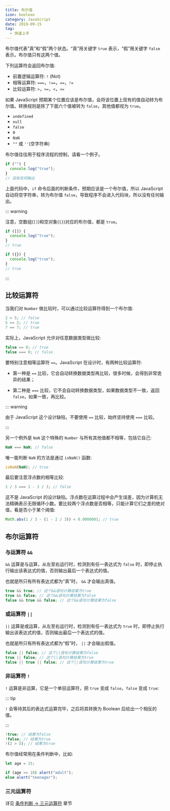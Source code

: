 ```yaml
---
title: 布尔值
icon: boolean
category: JavaScript
date: 2019-09-15
tag:
  - 快速上手
---
```


布尔值代表“真”和“假”两个状态。“真”用关键字 `true` 表示，“假”用关键字 `false` 表示。布尔值只有这两个值。

<!-- more -->

下列运算符会返回布尔值:

- 前置逻辑运算符: `!` (Not)
- 相等运算符: `===`，`!==`，`==`，`!=`
- 比较运算符: `>`，`>=`，`<`，`<=`

如果 JavaScript 预期某个位置应该是布尔值，会将该位置上现有的值自动转为布尔值。转换规则是除了下面六个值被转为 `false`，其他值都视为 `true`。

- `undefined`
- `null`
- `false`
- `0`
- `NaN`
- `""` 或 `''`(空字符串)

布尔值往往用于程序流程的控制，请看一个例子。

```js
if ("") {
  console.log("true");
}
// 没有任何输出
```

上面代码中，`if` 命令后面的判断条件，预期应该是一个布尔值，所以 JavaScript 自动将空字符串，转为布尔值 `false`，导致程序不会进入代码块，所以没有任何输出。

::: warning

注意，空数组(`[]`)和空对象(`{}`)对应的布尔值，都是 `true`。

```js
if ([]) {
  console.log("true");
}
// true

if ({}) {
  console.log("true");
}
// true
```

:::

## 比较运算符

当我们对 `Number` 做比较时，可以通过比较运算符得到一个布尔值:

```js
2 > 5; // false
5 >= 2; // true
7 == 7; // true
```

实际上，JavaScript 允许对任意数据类型做比较:

```js
false == 0; // true
false === 0; // false
```

要特别注意相等运算符 `==`。JavaScript 在设计时，有两种比较运算符:

- 第一种是 `==` 比较，它会自动转换数据类型再比较，很多时候，会得到非常诡异的结果；

- 第二种是 `===` 比较，它不会自动转换数据类型，如果数据类型不一致，返回 `false`，如果一致，再比较。

::: warning

由于 JavaScript 这个设计缺陷，不要使用 `==` 比较，始终坚持使用 `===` 比较。

:::

另一个例外是 `NaN` 这个特殊的 `Number` 与所有其他值都不相等，包括它自己:

```js
NaN === NaN; // false
```

唯一能判断 `NaN` 的方法是通过 `isNaN()` 函数:

```js
isNaN(NaN); // true
```

最后要注意浮点数的相等比较:

```js
1 / 3 === 1 - 2 / 3; // false
```

这不是 JavaScript 的设计缺陷。浮点数在运算过程中会产生误差，因为计算机无法精确表示无限循环小数。要比较两个浮点数是否相等，只能计算它们之差的绝对值，看是否小于某个阈值:

```js
Math.abs(1 / 3 - (1 - 2 / 3)) < 0.0000001; // true
```

## 布尔运算符

### 与运算符 `&&`

`&&` 运算是与运算，从左至右运行时，检测到有任一表达式为 `false` 时，即停止执行输出该表达式的值，否则输出最后一个表达式的值。

也就是所只有所有表达式都为“真”时， `&&` 才会输出真值。

```js
true && true; // 这个&&语句计算结果为true
true && false; // 这个&&语句计算结果为false
false && true && false; // 这个&&语句计算结果为false
```

### 或运算符 `||`

`||` 运算是或运算，从左至右运行时，检测到有任一表达式为 `true` 时，即停止执行输出该表达式的值，否则输出最后一个表达式的值。

也就是所只有所有表达式都为“假”时， `||` 才会输出假值。

```js
false || false; // 这个||语句计算结果为false
true || false; // 这个||语句计算结果为true
false || true || false; // 这个||语句计算结果为true
```

### 非运算符 `!`

`!` 运算是非运算，它是一个单目运算符，把 `true` 变成 `false`，`false` 变成 `true`:

::: tip

`!` 会等待其后的表达式运算完毕，之后将其转换为 Boolean 后给出一个相反的值。

:::

```js
!true; // 结果为false
!false; // 结果为true
!(2 > 5); // 结果为true
```

布尔值经常用在条件判断中，比如:

```js
let age = 15;

if (age >= 18) alert("adult");
else alert("teenager");
```

### 三元运算符

详见 [条件判断 → 三元运算符](condition.md#三元运算符) 章节

